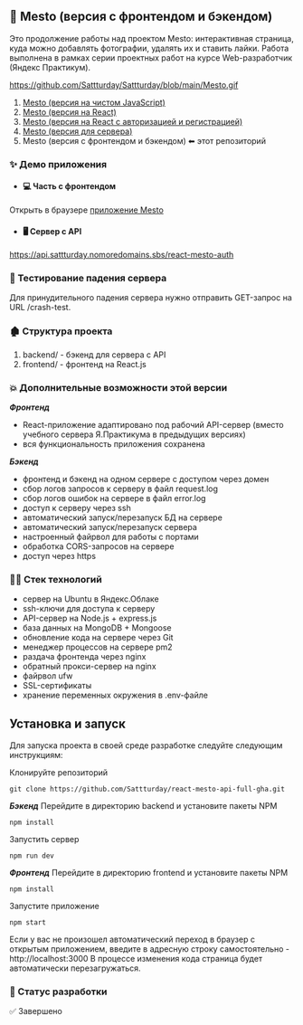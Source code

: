 ## 🧩 Mesto (версия с фронтендом и бэкендом)

Это продолжение работы над проектом Mesto: интерактивная страница, куда можно добавлять фотографии, удалять их и ставить лайки.
Работа выполнена в рамках серии проeктных работ на курсе Web-разработчик (Яндекс Практикум).

https://github.com/Sattturday/Sattturday/blob/main/Mesto.gif

1. [Mesto (версия на чистом JavaScript)](https://github.com/Sattturday/mesto)
2. [Mesto (версия на React)](https://github.com/Sattturday/mesto-react)
3. [Mesto (версия на React с авторизацией и регистрацией)](https://github.com/Sattturday/react-mesto-auth)
4. [Mesto (версия для сервера)](https://github.com/Sattturday/express-mesto-gha)
5. Mesto (версия с фронтендом и бэкендом) ⬅ этот репозиторий

### ✨ Демо приложения
- #### 💻 Часть с фронтендом
Открыть в браузере [приложение Mesto](https://sattturday.nomoredomains.sbs)

- #### 🖥 Сервер с API
https://api.sattturday.nomoredomains.sbs/react-mesto-auth <br>

### 🔧 Тестирование падения сервера
Для принудительного падения сервера нужно отправить GET-запрос на URL /crash-test.<br>

### 🏚️ Структура проекта
1. backend/ - бэкенд для сервера с API
2. frontend/ - фронтенд на React.js

### 💥 Дополнительные возможности этой версии
 ***Фронтенд***
  - React-приложение адаптировано под рабочий API-сервер (вместо учебного сервера Я.Практикума в предыдущих версиях)
  - вся функциональность приложения сохранена
    
 ***Бэкенд***
  - фронтенд и бэкенд на одном сервере с доступом через домен
  - сбор логов запросов к серверу в файл request.log
  - сбор логов ошибок на сервере в файл error.log
  - доступ к серверу через ssh
  - автоматический запуск/перезапуск БД на сервере
  - автоматический запуск/перезапуск сервера
  - настроенный файрвол для работы с портами
  - обработка CORS-запросов на сервере
  - доступ через https

### 👩‍💻 Стек технологий
  - сервер на Ubuntu в Яндекс.Облаке
  - ssh-ключи для доступа к серверу
  - API-сервер на Node.js + express.js
  - база данных на MongoDB + Mongoose
  - обновление кода на сервере через Git
  - менеджер процессов на сервере pm2
  - раздача фронтенда через nginx
  - обратный прокси-сервер на nginx
  - файрвол ufw
  - SSL-сертификаты 
  - хранение переменных окружения в .env-файле

## Установка и запуск

Для запуска проекта в своей среде разработке следуйте следующим инструкциям:

Клонируйте репозиторий
```
git clone https://github.com/Sattturday/react-mesto-api-full-gha.git
```
***Бэкенд***
Перейдите в директорию backend и установите пакеты NPM
```
npm install
```
Запустить сервер
```
npm run dev
```

***Фронтенд***
Перейдите в директорию frontend и установите пакеты NPM
```
npm install
```
Запустите приложение
```
npm start
```
Если у вас не произошел автоматический переход в браузер с открытым приложением, введите в адресную строку самостоятельно - http://localhost:3000
В процессе изменения кода страница будет автоматически перезагружаться.
    
### 🌟 Статус разработки
✅ Завершено
